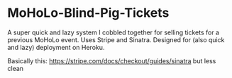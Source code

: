 # MoHoLo-Blind-Pig-Tickets
A super quick and lazy system I cobbled together for selling tickets for a previous MoHoLo event. Uses Stripe and Sinatra. Designed for (also quick and lazy) deployment on Heroku.

Basically this: https://stripe.com/docs/checkout/guides/sinatra but less clean
